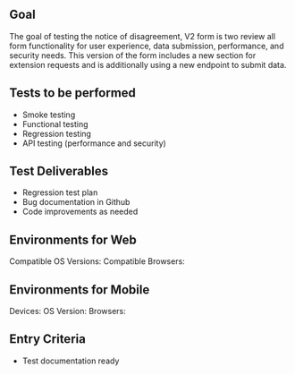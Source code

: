 ## Goal
The goal of testing the notice of disagreement, V2 form is two review all form functionality for user experience, data submission, performance, and security needs. This version of the form includes a new section for extension requests and is additionally using a new endpoint to submit data.

## Tests to be performed
- Smoke testing
- Functional testing
- Regression testing
- API testing (performance and security)

## Test Deliverables
- Regression test plan
- Bug documentation in Github
- Code improvements as needed

## Environments for Web
Compatible OS Versions:
Compatible Browsers:

## Environments for Mobile
Devices:
OS Version:
Browsers:

## Entry Criteria
- Test documentation ready
